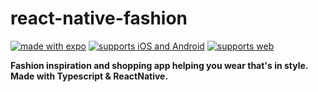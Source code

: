 # react-native-fashion

[![made with expo](https://img.shields.io/badge/MADE%20WITH%20EXPO-000.svg?style=for-the-badge&logo=expo&labelColor=4630eb&logoWidth=20)](https://expo.io/@ace26/projects/react-native-fashion) [![supports iOS and Android](https://img.shields.io/badge/Platforms-Native-4630EB.svg?style=for-the-badge&logo=EXPO&labelColor=000&logoColor=fff)](https://github.com/expo/expo) [![supports web](https://img.shields.io/badge/Platforms-Web-4630EB.svg?style=for-the-badge&logo=EXPO&labelColor=000&logoColor=fff)](https://github.com/expo/expo)

**Fashion inspiration and shopping app helping you wear that's in style. Made with Typescript & ReactNative.**




